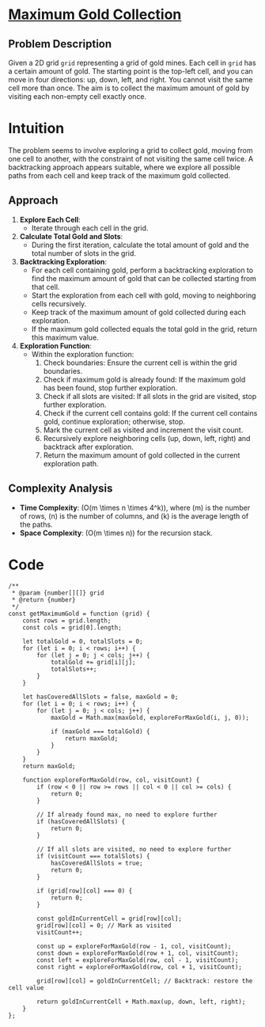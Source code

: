 # [Maximum Gold Collection](https://leetcode.com/problems/path-with-maximum-gold/description)

## Problem Description

Given a 2D grid `grid` representing a grid of gold mines. Each cell in `grid` has a certain amount of gold. The starting point is the top-left cell, and you can move in four directions: up, down, left, and right. You cannot visit the same cell more than once. The aim is to collect the maximum amount of gold by visiting each non-empty cell exactly once.

# Intuition

The problem seems to involve exploring a grid to collect gold, moving from one cell to another, with the constraint of not visiting the same cell twice. A backtracking approach appears suitable, where we explore all possible paths from each cell and keep track of the maximum gold collected.

## Approach

1. **Explore Each Cell**:
   - Iterate through each cell in the grid.
2. **Calculate Total Gold and Slots**:
   - During the first iteration, calculate the total amount of gold and the total number of slots in the grid.
3. **Backtracking Exploration**:
   - For each cell containing gold, perform a backtracking exploration to find the maximum amount of gold that can be collected starting from that cell.
   - Start the exploration from each cell with gold, moving to neighboring cells recursively.
   - Keep track of the maximum amount of gold collected during each exploration.
   - If the maximum gold collected equals the total gold in the grid, return this maximum value.
4. **Exploration Function**:
   - Within the exploration function:
     1. Check boundaries: Ensure the current cell is within the grid boundaries.
     2. Check if maximum gold is already found: If the maximum gold has been found, stop further exploration.
     3. Check if all slots are visited: If all slots in the grid are visited, stop further exploration.
     4. Check if the current cell contains gold: If the current cell contains gold, continue exploration; otherwise, stop.
     5. Mark the current cell as visited and increment the visit count.
     6. Recursively explore neighboring cells (up, down, left, right) and backtrack after exploration.
     7. Return the maximum amount of gold collected in the current exploration path.

## Complexity Analysis

- **Time Complexity**: \(O(m \times n \times 4^k)\), where \(m\) is the number of rows, \(n\) is the number of columns, and \(k\) is the average length of the paths.
- **Space Complexity**: \(O(m \times n)\) for the recursion stack.

# Code

```
/**
 * @param {number[][]} grid
 * @return {number}
 */
const getMaximumGold = function (grid) {
    const rows = grid.length;
    const cols = grid[0].length;

    let totalGold = 0, totalSlots = 0;
    for (let i = 0; i < rows; i++) {
        for (let j = 0; j < cols; j++) {
            totalGold += grid[i][j];
            totalSlots++;
        }
    }

    let hasCoveredAllSlots = false, maxGold = 0;
    for (let i = 0; i < rows; i++) {
        for (let j = 0; j < cols; j++) {
            maxGold = Math.max(maxGold, exploreForMaxGold(i, j, 0));

            if (maxGold === totalGold) {
                return maxGold;
            }
        }
    }
    return maxGold;

    function exploreForMaxGold(row, col, visitCount) {
        if (row < 0 || row >= rows || col < 0 || col >= cols) {
            return 0;
        }

        // If already found max, no need to explore further
        if (hasCoveredAllSlots) {
            return 0;
        }

        // If all slots are visited, no need to explore further
        if (visitCount === totalSlots) {
            hasCoveredAllSlots = true;
            return 0;
        }

        if (grid[row][col] === 0) {
            return 0;
        }

        const goldInCurrentCell = grid[row][col];
        grid[row][col] = 0; // Mark as visited
        visitCount++;

        const up = exploreForMaxGold(row - 1, col, visitCount);
        const down = exploreForMaxGold(row + 1, col, visitCount);
        const left = exploreForMaxGold(row, col - 1, visitCount);
        const right = exploreForMaxGold(row, col + 1, visitCount);

        grid[row][col] = goldInCurrentCell; // Backtrack: restore the cell value

        return goldInCurrentCell + Math.max(up, down, left, right);
    }
};

```
